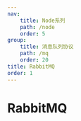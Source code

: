```yaml
---
nav:
    title: Node系列
    path: /node
    order: 5
group:
    title: 消息队列协议
    path: /mq
    order: 20    
title: RabbitMQ
order: 1
---
```


# RabbitMQ
